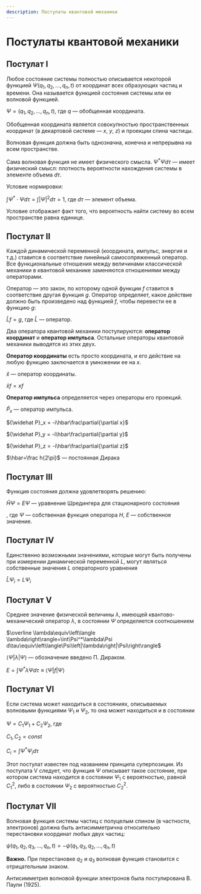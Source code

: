 ```yaml
---
description: Постулаты квантовой механики
---
```


# Постулаты квантовой механики

## Постулат I

Любое состояние системы полностью описывается некоторой функцией $\Psi(q_1,q_2,...,q_n,t)$ от координат всех образующих частиц и времени. Она называется функцией состояния системы или ее волновой функцией.

$\Psi=(q_1,q_2,...,q_n,t)$, где $q$ — обобщенная координата.

Обобщенная координата является совокупностью пространственных координат (в декартовой системе — $x$, $y$, $z$) и проекции спина частицы.

Волновая функция должна быть однозначна, конечна и непрерывна на всем пространстве.

Сама волновая функция не имеет физического смысла. $\Psi^*\Psi d\tau$ — имеет физический смысл: плотность вероятности нахождения системы в элементе объема $d\tau$.

Условие нормировки:

$\int\Psi^*\cdot\Psi d\tau=\int\left|\Psi\right|^2 d\tau=1$, где $d\tau$ — элемент объема.

Условие отображает факт того, что вероятность найти систему во всем пространстве равна единице.

## Постулат II

Каждой динамической переменной (координата, импульс, энергия и т.д.) ставится в соответствие линейный самосопряженный оператор. Все функциональные отношения между величинами классической механики в квантовой механике заменяются отношениями между операторами.

Оператор — это закон, по которому одной функции $f$ ставится в соответствие другая функция $g$. Оператор определяет, какое действие должно быть произведено над функцией $f$, чтобы перевести ее в функцию $g$:

$\widehat Lf=g$, где $\widehat L$ — оператор.

Два оператора квантовой механики постулируются: **оператор координат** и **оператор импульса**. Остальные операторы квантовой механики выводятся из этих двух.

**Оператор координаты** есть просто координата, и его действие на любую функцию заключается в умножении ее на $x$.

$\widehat x$ — оператор координаты.

$\widehat xf=xf$

**Оператор импульса** определяется через операторы его проекций.

${\widehat P}_x$ — оператор импульса.

${\widehat P}_x = -i\hbar\frac\partial{\partial x}$

${\widehat P}_y = -i\hbar\frac\partial{\partial y}$

${\widehat P}_z = -i\hbar\frac\partial{\partial z}$

$\hbar=\frac h{2\pi}$ — постоянная Дирака

## Постулат III

Функция состояния должна удовлетворять решению:

$\widehat H\Psi=E\Psi$ — уравнение Шредингера для стационарного состояния

, где $\Psi$ — собственная функция оператора $H$, $E$ — собственное значение.

## Постулат IV

Единственно возможными значениями, которые могут быть получены при измерении динамической переменной $L$, могут являться собственные значения $L$ операторного уравнения

$\widehat L\Psi_i=L\Psi_i$

## Постулат V

Среднее значение физической величины $\lambda$, имеющей квантово-механический оператор $\lambda$, в состоянии $\Psi$ определяется соотношением

$\overline \lambda\equiv\left\langle \lambda\right\rangle=\int\Psi^*\lambda\Psi d\tau\equiv\left\langle\Psi\left|\lambda\right|\Psi\right\rangle$

$\left\langle\Psi\left|\lambda\right|\Psi\right\rangle$ — обозначение введено П. Дираком.

$E=\int\Psi^*\lambda\Psi d\tau\equiv\left\langle\Psi\left|f\right|\Psi\right\rangle$

## Постулат VI

Если система может находиться в состояниях, описываемых волновыми функциями $\Psi_1$ и $\Psi_2$, то она может находиться и в состоянии

$\Psi=C_1\Psi_1+C_2\Psi_2$, где

$C_1, C_2 = const$

$C_i=\int\Psi^*\Psi_i d\tau$

Этот постулат известен под названием принципа суперпозиции. Из постулата V следует, что функция $\Psi$ описывает такое состояние, при котором система находится в состоянии $\Psi_1$ с вероятностью, равной $C_1^2$, либо в состоянии $\Psi_2$ с вероятностью $C_2^2$.

## Постулат VII

Волновая функция системы частиц с полуцелым спином (в частности, электронов) должна быть антисимметрична относительно перестановки координат любых двух частиц:

$\psi(q_1,q_2,q_3,...,q_n,t)=-\psi(q_1,q_3,q_2,...,q_n,t)$

**Важно.** При перестановке $q_2$ и $q_3$ волновая функция становится с отрицательным знаком.

Антисимметрия волновой функции электронов была постулирована В. Паули (1925).
